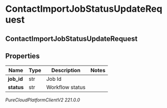 # ContactImportJobStatusUpdateRequest

## ContactImportJobStatusUpdateRequest

## Properties

|Name | Type | Description | Notes|
|------------ | ------------- | ------------- | -------------|
| **job_id** | str | Job Id | |
| **status** | str | Workflow status | |



_PureCloudPlatformClientV2 221.0.0_
